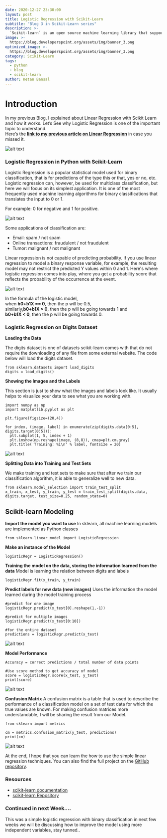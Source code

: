 ```yaml
---
date: 2020-12-27 23:30:00
layout: post
title: Logistic Regression with Scikit-Learn
subtitle: "Blog 3 in Scikit-Learn series"
description: >-
  `Scikit-learn` is an open source machine learning library that supports supervised and unsupervised learning. It also provides various tools for model fitting, data preprocessing, model selection and evaluation, and many other utilities.
image: >-
  https://blog.developerspoint.org/assets/img/banner_3.png
optimized_image: >-
  https://blog.developerspoint.org/assets/img/banner_3.png
category: Scikit-Learn
tags:
  - python
  - blog
  - scikit-learn
author: Ketan Bansal
---
```




# Introduction

In my previous Blog, I explained about Linear Regression with Scikit Learn and how it works. Let’s See why Logistic Regression is one of the important topic to understand.  
Here’s the [**link to my previous article on Linear Regression**](https://blog.developerspoint.org/Linear-Regression-with-Scikit-Learn/) in case you missed it.

![alt text](https://blog.developerspoint.org/assets/img/logistic_banner.jpg)

### Logistic Regression in Python with Scikit-Learn

Logistic Regression is a popular statistical model used for binary classification, that is for predictions of the type this or that, yes or no, etc. Logistic regression can, however, be used for multiclass classification, but here we will focus on its simplest application. It is one of the most frequently used machine learning algorithms for binary classifications that translates the input to 0 or 1.

For example: 0 for negative and 1 for positive.

![alt text](https://blog.developerspoint.org/assets/img/logistic_graph.jpeg)

Some applications of classification are:
- Email: spam / not spam
- Online transactions: fraudulent / not fraudulent
- Tumor: malignant / not malignant

Linear regression is not capable of predicting probability. If you use linear regression to model a binary response variable, for example, the resulting model may not restrict the predicted Y values within 0 and 1. Here's where logistic regression comes into play, where you get a probability score that reflects the probability of the occurrence at the event.

![alt text](https://blog.developerspoint.org/assets/img/linear_vs_logistic_regression.jpg)

In the formula of the logistic model,  
when **b0+b1X == 0**, then the p will be 0.5,  
similarly,**b0+b1X > 0**, then the p will be going towards 1 and  
**b0+b1X < 0**, then the p will be going towards 0.

### Logistic Regression on Digits Dataset

**Loading the Data**

The digits dataset is one of datasets scikit-learn comes with that do not require the downloading of any file from some external website. The code below will load the digits dataset.

```
from sklearn.datasets import load_digits  
digits = load_digits()
```

**Showing the Images and the Labels**

This section is just to show what the images and labels look like. It usually helps to visualize your data to see what you are working with.

```
import numpy as np   
import matplotlib.pyplot as plt

plt.figure(figsize=(20,4))  

for index, (image, label) in enumerate(zip(digits.data[0:5], digits.target[0:5])):  
  plt.subplot(1, 5, index + 1)  
  plt.imshow(np.reshape(image, (8,8)), cmap=plt.cm.gray)  
  plt.title('Training: %i\n' % label, fontsize = 20)
```

![alt text](https://blog.developerspoint.org/assets/img/3_1.png)

**Splitting Data into Training and Test Sets**

We make training and test sets to make sure that after we train our classification algorithm, it is able to generalize well to new data.

```
from sklearn.model_selection import train_test_split  
x_train, x_test, y_train, y_test = train_test_split(digits.data, digits.target, test_size=0.25, random_state=0)
```
## Scikit-learn Modeling

**Import the model you want to use**
  In sklearn, all machine learning models are implemented as Python classes
```
from sklearn.linear_model import LogisticRegression
```
**Make an instance of the Model**
  
```
logisticRegr = LogisticRegression()
```
**Training the model on the data, storing the information learned from the data**
  Model is learning the relation between digits and labels
```
logisticRegr.fit(x_train, y_train)
```
**Predict labels for new data (new images)**
  Uses the information the model learned during the model training process

```
#predict for one image
logisticRegr.predict(x_test[0].reshape(1,-1))

#predict for multiple images
logisticRegr.predict(x_test[0:10])

#for the entire dataset
predictions = logisticRegr.predict(x_test)
```
![alt text](https://blog.developerspoint.org/assets/img/3_2.PNG)

**Model Performance**

`Accuracy = correct predictions / total number of data points`

```
#Use score method to get accuracy of model  
score = logisticRegr.score(x_test, y_test)  
print(score)
```
![alt text](https://blog.developerspoint.org/assets/img/3_3.PNG)

**Confusion Matrix**
A confusion matrix is a table that is used to describe the performance of a classification model on a set of test data for which the true values are known. For making confusion matrices more understandable, I will be sharing the result from our Model.

```
from sklearn import metrics

cm = metrics.confusion_matrix(y_test, predictions)  
print(cm)
```
![alt text](https://blog.developerspoint.org/assets/img/3_4.PNG)

At the end, I hope that you can learn the how to use the simple linear regression techniques. You can also find the full project on the [GitHub repository](https://github.com/ketan-b/Scikit-Learn-Blog).

### Resources

- [scikit-learn documentation](https://scikit-learn.org/)
- [scikit-learn Repository](https://github.com/scikit-learn/scikit-learn)

### Continued in next Week....
This was a simple logistic regression with binary classification in next few weeks we will be discussing how to improve the model using more independent variables, stay tunned..
